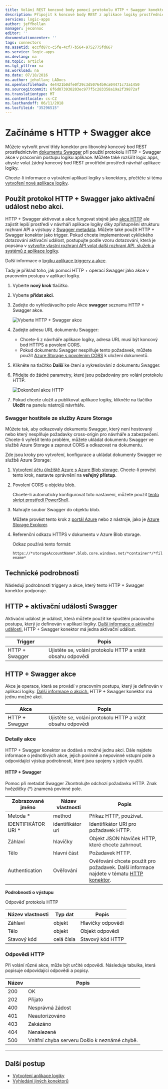 ```yaml
---
title: Volání REST koncové body pomocí protokolu HTTP + Swagger konektor pro Azure Logic Apps | Microsoft Docs
description: Připojit k koncové body REST z aplikace logiky prostřednictvím Swagger pomocí protokolu HTTP + Swagger konektoru
services: logic-apps
author: jeffhollan
manager: jeconnoc
editor: ''
documentationcenter: ''
tags: connectors
ms.assetid: eccfd87c-c5fe-4cf7-b564-9752775fd667
ms.service: logic-apps
ms.devlang: na
ms.topic: article
ms.tgt_pltfrm: na
ms.workload: na
ms.date: 07/18/2016
ms.author: jehollan; LADocs
ms.openlocfilehash: 4e4421b0dfe0f29c3d50764b9ca04471c73a1450
ms.sourcegitcommit: 6f6d073930203ec977f5c283358a19a2f39872af
ms.translationtype: MT
ms.contentlocale: cs-CZ
ms.lasthandoff: 06/11/2018
ms.locfileid: "35296515"
---
```

# <a name="get-started-with-the-http--swagger-action"></a>Začínáme s HTTP + Swagger akce

Můžete vytvořit první třídy konektor pro libovolný koncový bod REST prostřednictvím [dokumentu Swagger](https://swagger.io) při použití protokolu HTTP + Swagger akce v pracovním postupu logiku aplikace. Můžete také rozšířit logic apps, abyste volat žádný koncový bod REST prvotřídní prostředí návrhář aplikace logiky.

Chcete-li informace o vytváření aplikací logiky s konektory, přečtěte si téma [vytvoření nové aplikace logiky](../logic-apps/quickstart-create-first-logic-app-workflow.md).

## <a name="use-http--swagger-as-a-trigger-or-an-action"></a>Použít protokol HTTP + Swagger jako aktivační událost nebo akci.

HTTP + Swagger aktivovat a akce fungovat stejně jako [akce HTTP](connectors-native-http.md) ale zajistit lepší prostředí v návrháři aplikace logiky díky zpřístupnění strukturu rozhraní API a výstupy z [Swagger metadata](https://swagger.io). Můžete také použít HTTP + Swagger konektor jako trigger. Pokud chcete implementovat cyklického dotazování aktivační událost, postupujte podle vzoru dotazování, která je popsána v [vytvořte vlastní rozhraní API volat další rozhraní API, služeb a systémů z aplikace logiky](../logic-apps/logic-apps-create-api-app.md#polling-triggers).

Další informace o [logiku aplikace triggery a akce](connectors-overview.md).

Tady je příklad toho, jak pomocí HTTP + operací Swagger jako akce v pracovním postupu v aplikaci logiky.

1. Vyberte **nový krok** tlačítko.
2. Vyberte **přidat akci**.
3. Zadejte do vyhledávacího pole Akce **swagger** seznamu HTTP + Swagger akce.
   
    ![Vyberte HTTP + Swagger akce](./media/connectors-native-http-swagger/using-action-1.png)
4. Zadejte adresu URL dokumentu Swagger:
   
   * Chcete-li z návrháře aplikace logiky, adresa URL musí být koncový bod HTTPS a povolení CORS.
   * Pokud dokumentu Swagger nesplňuje tento požadavek, můžete použít [Azure Storage s povolením CORS](#hosting-swagger-from-storage) k uložení dokumentů.
5. Klikněte na tlačítko **Další** ke čtení a vykreslování z dokumentu Swagger.
6. Přidejte do žádné parametry, které jsou požadovány pro volání protokolu HTTP.
   
    ![Dokončení akce HTTP](./media/connectors-native-http-swagger/using-action-2.png)
7. Pokud chcete uložit a publikovat aplikace logiky, klikněte na tlačítko **Uložit** na panelu nástrojů návrháře.

### <a name="host-swagger-from-azure-storage"></a>Swagger hostitele ze služby Azure Storage
Můžete tak, aby odkazovaly dokumentu Swagger, který není hostovaný nebo který nesplňuje požadavky cross-origin pro návrháře a zabezpečení. Chcete-li vyřešit tento problém, můžete ukládat dokumentu Swagger ve službě Azure Storage a zapnout CORS a odkazovat na dokumentu.  

Zde jsou kroky pro vytvoření, konfigurace a ukládat dokumenty Swagger ve službě Azure Storage:

1. [Vytvoření účtu úložiště Azure s Azure Blob storage](../storage/common/storage-create-storage-account.md). Chcete-li provést tento krok, nastavte oprávnění na **veřejný přístup**.

2. Povolení CORS u objektu blob. 

   Chcete-li automaticky konfigurovat toto nastavení, můžete použít [tento skript prostředí PowerShell](https://github.com/logicappsio/EnableCORSAzureBlob/blob/master/EnableCORSAzureBlob.ps1).

3. Nahrajte soubor Swagger do objektu blob. 

   Můžete provést tento krok z [portál Azure](https://portal.azure.com) nebo z nástroje, jako je [Azure Storage Explorer](http://storageexplorer.com/).

4. Referenční odkazu HTTPS v dokumentu v Azure Blob storage. 

   Odkaz používá tento formát:

   `https://*storageAccountName*.blob.core.windows.net/*container*/*filename*`

## <a name="technical-details"></a>Technické podrobnosti
Následují podrobnosti triggery a akce, který tento HTTP + Swagger konektor podporuje.

## <a name="http--swagger-triggers"></a>HTTP + aktivační události Swagger
Aktivační událost je událost, která můžete použít ke spuštění pracovního postupu, který je definován v aplikaci logiky. [Další informace o aktivační události.](connectors-overview.md) HTTP + Swagger konektor má jedna aktivační událost.

| Trigger | Popis |
| --- | --- |
| HTTP + Swagger |Ujistěte se, volání protokolu HTTP a vrátit obsahu odpovědi |

## <a name="http--swagger-actions"></a>HTTP + Swagger akce
Akce je operace, která se provádí v pracovním postupu, který je definován v aplikaci logiky. [Další informace o akcích.](connectors-overview.md) HTTP + Swagger konektor má jednu možné akci.

| Akce | Popis |
| --- | --- |
| HTTP + Swagger |Ujistěte se, volání protokolu HTTP a vrátit obsahu odpovědi |

### <a name="action-details"></a>Detaily akce
HTTP + Swagger konektor se dodává s možné jednu akci. Dále najdete informace o jednotlivých akce, jejich povinné a nepovinné vstupní pole a odpovídající výstup podrobnosti, které jsou spojeny s jejich využití.

#### <a name="http--swagger"></a>HTTP + Swagger
Pomoc při metadat Swagger Zkontrolujte odchozí požadavku HTTP.
Znak hvězdičky (*) znamená povinné pole.

| Zobrazované jméno | Název vlastnosti | Popis |
| --- | --- | --- |
| Metoda * |method |Příkaz HTTP, používat. |
| IDENTIFIKÁTOR URI * |identifikátor uri |Identifikátor URI pro požadavek HTTP. |
| Záhlaví |hlavičky |Objekt JSON hlaviček HTTP, které chcete zahrnout. |
| Tělo |hlavní část |Požadavek HTTP. |
| Authentication |Ověřování |Ověřování chcete použít pro požadavek. Další informace najdete v tématu [HTTP konektor](connectors-native-http.md#authentication). |

**Podrobnosti o výstupu**

Odpověď protokolu HTTP

| Název vlastnosti | Typ dat | Popis |
| --- | --- | --- |
| Záhlaví |objekt |Hlavičky odpovědi |
| Tělo |objekt |Objekt odpovědi |
| Stavový kód |celá čísla |Stavový kód HTTP |

### <a name="http-responses"></a>Odpovědi HTTP
Při volání různé akce, může být určité odpovědi. Následuje tabulka, která popisuje odpovídající odpovědi a popisy.

| Název | Popis |
| --- | --- |
| 200 |OK |
| 202 |Přijato |
| 400 |Nesprávná žádost |
| 401 |Neautorizováno |
| 403 |Zakázáno |
| 404 |Nenalezené |
| 500 |Vnitřní chyba serveru Došlo k neznámé chybě. |

- - -
## <a name="next-steps"></a>Další postup

* [Vytvoření aplikace logiky](../logic-apps/quickstart-create-first-logic-app-workflow.md)
* [Vyhledání jiných konektorů](apis-list.md)